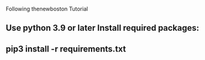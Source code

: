 Following thenewboston Tutorial

Use python 3.9 or later
Install required packages:
-----
pip3 install -r requirements.txt
-----